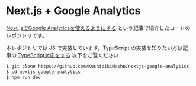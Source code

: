 # Next.js + Google Analytics

[Next.jsでGoogle Analyticsを使えるようにする](https://panda-program.com/posts/nextjs-google-analytics) という記事で紹介したコードのレポジトリです。

本レポジトリでは JS で実装しています。TypeScript の実装を知りたい方は記事の [TypeScript対応をする](https://panda-program.com/posts/nextjs-google-analytics#typescript%E5%AF%BE%E5%BF%9C%E3%82%92%E3%81%99%E3%82%8B) 以下をご覧ください

```sh
$ git clone https://github.com/KushibikiMashu/nextjs-google-analytics
$ cd nextjs-google-analytics
$ npm run dev
```
